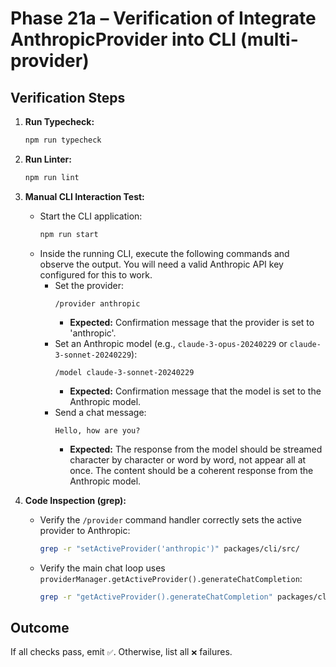 # Phase 21a – Verification of Integrate AnthropicProvider into CLI (multi-provider)

## Verification Steps

1.  **Run Typecheck:**
    ```bash
    npm run typecheck
    ```
2.  **Run Linter:**
    ```bash
    npm run lint
    ```
3.  **Manual CLI Interaction Test:**

    - Start the CLI application:
      ```bash
      npm run start
      ```
    - Inside the running CLI, execute the following commands and observe the output. You will need a valid Anthropic API key configured for this to work.
      - Set the provider:
        ```
        /provider anthropic
        ```
        - **Expected:** Confirmation message that the provider is set to 'anthropic'.
      - Set an Anthropic model (e.g., `claude-3-opus-20240229` or `claude-3-sonnet-20240229`):
        ```
        /model claude-3-sonnet-20240229
        ```
        - **Expected:** Confirmation message that the model is set to the Anthropic model.
      - Send a chat message:
        ```
        Hello, how are you?
        ```
        - **Expected:** The response from the model should be streamed character by character or word by word, not appear all at once. The content should be a coherent response from the Anthropic model.

4.  **Code Inspection (grep):**
    - Verify the `/provider` command handler correctly sets the active provider to Anthropic:
      ```bash
      grep -r "setActiveProvider('anthropic')" packages/cli/src/
      ```
    - Verify the main chat loop uses `providerManager.getActiveProvider().generateChatCompletion`:
      ```bash
      grep -r "getActiveProvider().generateChatCompletion" packages/cli/src/
      ```

## Outcome

If all checks pass, emit `✅`. Otherwise, list all `❌` failures.
